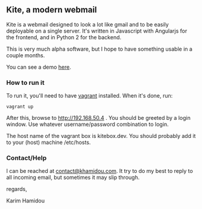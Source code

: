 ## Kite, a modern webmail

Kite is a webmail designed to look a lot like gmail and to be easily deployable on a single server.
It's written in Javascript with Angularjs for the frontend, and in Python 2 for the backend.

This is very much alpha software, but I hope to have something usable in a couple months.

You can see a demo [here](http://khamidou.github.io/kite/app).

### How to run it

To run it, you'll need to have [vagrant](http://www.vagrantup.com/) installed.
When it's done, run:

    vagrant up

After this, browse to http://192.168.50.4 . You should be greeted by a login window. Use whatever username/password combination to login.

The host name of the vagrant box is kitebox.dev. You should probably add it to
your (host) machine /etc/hosts.

### Contact/Help

I can be reached at contact@khamidou.com. It try to do my best to reply to all incoming email, but sometimes it may slip through.

regards,

Karim Hamidou
